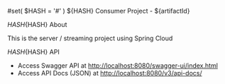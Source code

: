 #set( $HASH = '#' )
${HASH} Consumer Project - ${artifactId}

${HASH}${HASH} About

This is the server / streaming project using Spring Cloud

${HASH}${HASH} API

* Access Swagger API at [http://localhost:8080/swagger-ui/index.html](http://localhost:8080/swagger-ui/index.html)
* Access API Docs (JSON) at [http://localhost:8080/v3/api-docs/](http://localhost:8080/v3/api-docs/)
